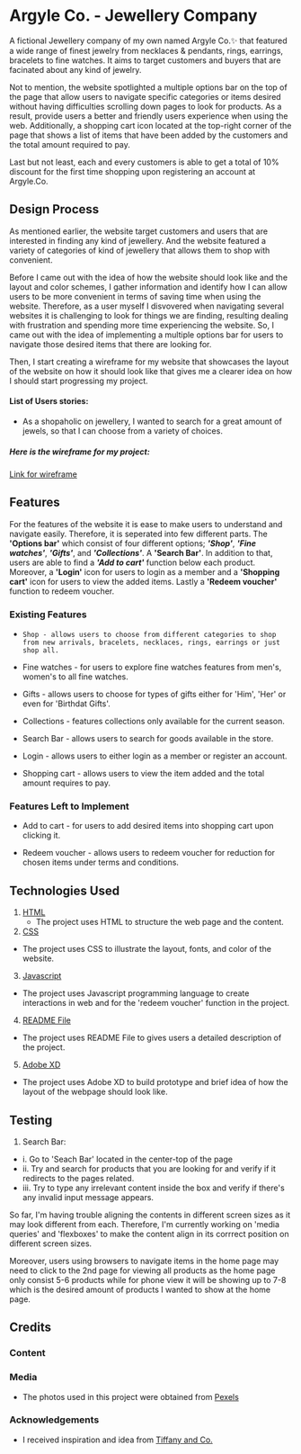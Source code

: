 # Argyle Co. - Jewellery Company

A fictional Jewellery company of my own named Argyle Co.:sparkles: that featured a wide range of finest jewelry from necklaces & pendants, rings, earrings, bracelets to fine watches. It aims to target customers and buyers that are facinated about any kind of jewelry.

Not to mention, the website spotlighted a multiple options bar on the top of the page that allow users to navigate specific categories or items desired without having difficulties scrolling down pages to look for products. As a result, provide users a better and friendly users experience when using the web. Additionally, a shopping cart icon located at the top-right corner of the page that shows a list of items that have been added by the customers and the total amount required to pay.

Last but not least, each and every customers is able to get a total of 10% discount for the first time shopping upon registering an account at Argyle.Co.

## Design Process

As mentioned earlier, the website target customers and users that are interested in finding any kind of jewellery. And the website featured a variety of categories of kind of jewellery that allows them to shop with convenient.

Before I came out with the idea of how the website should look like and the layout and color schemes, I gather information and identify how I can allow users to be more convenient in terms of saving time when using the website. Therefore, as a user myself I disvovered when navigating several websites it is challenging to look for things we are finding, resulting dealing with frustration and spending more time experiencing the website. So, I came out with the idea of implementing a multiple options bar for users to navigate those desired items that there are looking for.

Then, I start creating a wireframe for my website that showcases the layout of the website on how it should look like that gives me a clearer idea on how I should start progressing my project.

#### List of Users stories:

- As a shopaholic on jewellery, I wanted to search for a great amount of jewels, so that I can choose from a variety of choices.

##### **Here is the wireframe for my project:**

[Link for wireframe](https://xd.adobe.com/view/b602891e-dcf1-4a34-81fd-366c0df3ddea-e351/)

## Features

For the features of the website it is ease to make users to understand and navigate easily. Therefore, it is seperated into few different parts. The **'Options bar'** which consist of four different options; **_'Shop'_**, **_'Fine watches'_**, **_'Gifts'_**, and **_'Collections'_**. A **'Search Bar'**. In addition to that, users are able to find a **_'Add to cart'_** function below each product. Moreover, a **'Login'** icon for users to login as a member and a **'Shopping cart'** icon for users to view the added items. Lastly a **'Redeem voucher'** function to redeem voucher.

### Existing Features

- `Shop - allows users to choose from different categories to shop from new arrivals, bracelets, necklaces, rings, earrings or just shop all.`

- Fine watches - for users to explore fine watches features from men's, women's to all fine watches.

- Gifts - allows users to choose for types of gifts either for 'Him', 'Her' or even for 'Birthdat Gifts'.

- Collections - features collections only available for the current season.

- Search Bar - allows users to search for goods available in the store.

- Login - allows users to either login as a member or register an account.

- Shopping cart - allows users to view the item added and the total amount requires to pay.

### Features Left to Implement

- Add to cart - for users to add desired items into shopping cart upon clicking it.

- Redeem voucher - allows users to redeem voucher for reduction for chosen items under terms and conditions.

## Technologies Used

1. [HTML](https://html.com/)
   - The project uses HTML to structure the web page and the content.
2. [CSS](#)

- The project uses CSS to illustrate the layout, fonts, and color of the website.

3. [Javascript](https://www.w3.org/Style/CSS/Overview.en.html)

- The project uses Javascript programming language to create interactions in web and for the 'redeem voucher' function in the project.

4. [README File](https://www.makeareadme.com/)

- The project uses README File to gives users a detailed description of the project.

5. [Adobe XD](https://www.adobe.com/products/xd/pricing/free-trial.html)

- The project uses Adobe XD to build prototype and brief idea of how the layout of the webpage should look like.

## Testing

1. Search Bar:

- i. Go to 'Seach Bar' located in the center-top of the page
- ii. Try and search for products that you are looking for and verify if it redirects to the pages related.
- iii. Try to type any irrelevant content inside the box and verify if there's any invalid input message appears.

So far, I'm having trouble aligning the contents in different screen sizes as it may look different from each. Therefore, I'm currently working on 'media queries' and 'flexboxes' to make the content align in its corrrect position on different screen sizes.

Moreover, users using browsers to navigate items in the home page may need to click to the 2nd page for viewing all products as the home page only consist 5-6 products while for phone view it will be showing up to 7-8 which is the desired amount of products I wanted to show at the home page.

## Credits

### Content

### Media

- The photos used in this project were obtained from [Pexels](https://www.pexels.com/zh-cn/)

### Acknowledgements

- I received inspiration and idea from [Tiffany and Co.](https://www.tiffany.com/)
